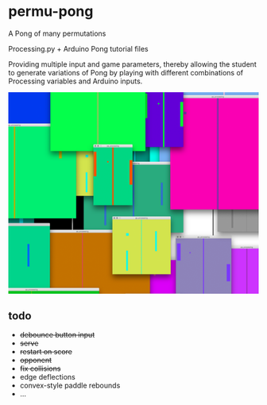 # permu-pong

A Pong of many permutations

Processing.py + Arduino Pong tutorial files

Providing multiple input and game parameters, thereby allowing the student to generate variations of Pong by playing with different combinations of Processing variables and Arduino inputs.

![](screenshot.png)

## todo

* ~~debounce button input~~
* ~~serve~~
* ~~restart on score~~
* ~~opponent~~
* ~~fix collisions~~
* edge deflections
* convex-style paddle rebounds
* ...


